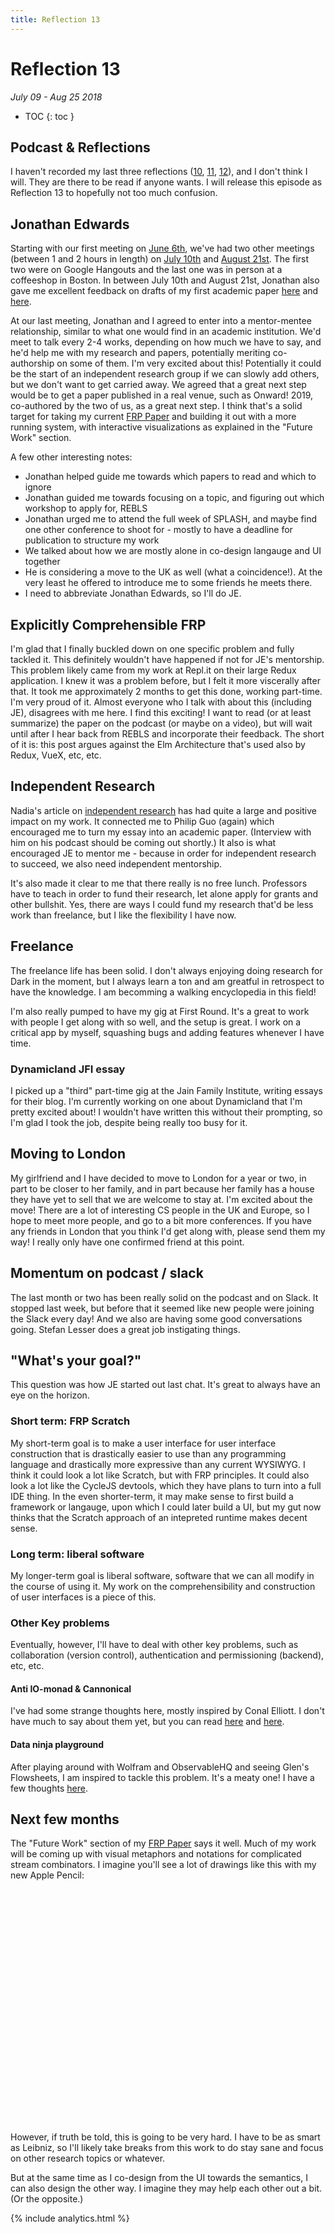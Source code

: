 ```yaml
---
title: Reflection 13
---
```


# Reflection 13

_July 09 - Aug 25 2018_

* TOC
{: toc } 

## Podcast & Reflections

I haven't recorded my last three reflections ([10](./10), [11](./11), [12](./12)), and I don't think I will. They are there to be read if anyone wants. I will release this episode as Reflection 13 to hopefully not too much confusion.

## Jonathan Edwards

Starting with our first meeting on [June 6th](../notes/jonathan-edwards/06-14-18), we've had two other meetings (between 1 and 2 hours in length) on [July 10th](../notes/jonathan-edwards/07-10-18) and [August 21st](../notes/jonathan-edwards/08-21-18). The first two were on Google Hangouts and the last one was in person at a coffeeshop in Boston. In between July 10th and August 21st, Jonathan also gave me excellent feedback on drafts of my first academic paper [here](../log#frp-draft-feedback) and [here](../log#incorporated-jonathan-edwards-feedback-on-frp-draft-2).

At our last meeting, Jonathan and I agreed to enter into a mentor-mentee relationship, similar to what one would find in an academic institution. We'd meet to talk every 2-4 works, depending on how much we have to say, and he'd help me with my research and papers, potentially meriting co-authorship on some of them. I'm very excited about this! Potentially it could be the start of an independent research group if we can slowly add others, but we don't want to get carried away. We agreed that a great next step would be to get a paper published in a real venue, such as Onward! 2019, co-authored by the two of us, as a great next step. I think that's a solid target for taking my current [FRP Paper](../papers/comprehensible-frp) and building it out with a more running system, with interactive visualizations as explained in the "Future Work" section.

A few other interesting notes:

* Jonathan helped guide me towards which papers to read and which to ignore
* Jonathan guided me towards focusing on a topic, and figuring out which workshop to apply for, REBLS
* Jonathan urged me to attend the full week of SPLASH, and maybe find one other conference to shoot for - mostly to have a deadline for publication to structure my work
* We talked about how we are mostly alone in co-design langauge and UI together
* He is considering a move to the UK as well (what a coincidence!). At the very least he offered to introduce me to some friends he meets there.
* I need to abbreviate Jonathan Edwards, so I'll do JE.

## Explicitly Comprehensible FRP

I'm glad that I finally buckled down on one specific problem and fully tackled it. This definitely wouldn't have happened if not for JE's mentorship. This problem likely came from my work at Repl.it on their large Redux application. I knew it was a problem before, but I felt it more viscerally after that. It took me approximately 2 months to get this done, working part-time. I'm very proud of it. Almost everyone who I talk with about this (including JE), disagrees with me here. I find this exciting! I want to read (or at least summarize) the paper on the podcast (or maybe on a video), but will wait until after I hear back from REBLS and incorporate their feedback. The short of it is: this post argues against the Elm Architecture that's used also by Redux, VueX, etc, etc.

## Independent Research 

Nadia's article on [independent research](https://nadiaeghbal.com/independent-research) has had quite a large and positive impact on my work. It connected me to Philip Guo (again) which encouraged me to turn my essay into an academic paper. (Interview with him on his podcast should be coming out shortly.) It also is what encouraged JE to mentor me - because in order for independent research to succeed, we also need independent mentorship.

It's also made it clear to me that there really is no free lunch. Professors have to teach in order to fund their research, let alone apply for grants and other bullshit. Yes, there are ways I could fund my research that'd be less work than freelance, but I like the flexibility I have now.

## Freelance

The freelance life has been solid. I don't always enjoying doing research for Dark in the moment, but I always learn a ton and am greatful in retrospect to have the knowledge. I am becomming a walking encyclopedia in this field!

I'm also really pumped to have my gig at First Round. It's a great to work with people I get along with so well, and the setup is great. I work on a critical app by myself, squashing bugs and adding features whenever I have time.

### Dynamicland JFI essay

I picked up a "third" part-time gig at the Jain Family Institute, writing essays for their blog. I'm currently working on one about Dynamicland that I'm pretty excited about! I wouldn't have written this without their prompting, so I'm glad I took the job, despite being really too busy for it.

## Moving to London

My girlfriend and I have decided to move to London for a year or two, in part to be closer to her family, and in part because her family has a house they have yet to sell that we are welcome to stay at. I'm excited about the move! There are a lot of interesting CS people in the UK and Europe, so I hope to meet more people, and go to a bit more conferences. If you have any friends in London that you think I'd get along with, please send them my way! I really only have one confirmed friend at this point.

## Momentum on podcast / slack

The last month or two has been really solid on the podcast and on Slack. It stopped last week, but before that it seemed like new people were joining the Slack every day! And we also are having some good conversations going. Stefan Lesser does a great job instigating things.

## "What's your goal?"

This question was how JE started out last chat. It's great to always have an eye on the horizon. 

### Short term: FRP Scratch

My short-term goal is to make a user interface for user interface construction that is drastically easier to use than any programming language and drastically more expressive than any current WYSIWYG. I think it could look a lot like Scratch, but with FRP principles. It could also look a lot like the CycleJS devtools, which they have plans to turn into a full IDE thing. In the even shorter-term, it may make sense to first build a framework or langauge, upon which I could later build a UI, but my gut now thinks that the Scratch approach of an intepreted runtime makes decent sense.

### Long term: liberal software

My longer-term goal is liberal software, software that we can all modify in the course of using it. My work on the comprehensibility and construction of user interfaces is a piece of this. 

### Other Key problems

Eventually, however, I'll have to deal with other key problems, such as collaboration (version control), authentication and permissioning (backend), etc, etc.

#### Anti IO-monad & Cannonical

I've had some strange thoughts here, mostly inspired by Conal Elliott. I don't have much to say about them yet, but you can read [here](http://futureofcoding.org/log#my-growing-anti-io-monad-obsession) and [here](http://futureofcoding.org/log#2-anti-io-monad).

#### Data ninja playground

After playing around with Wolfram and ObservableHQ and seeing Glen's Flowsheets, I am inspired to tackle this problem. It's a meaty one! I have a few thoughts [here](http://futureofcoding.org/log#yesterday%E2%80%99s-slice-and-dice-data-ninja-playground).

## Next few months

The "Future Work" section of my [FRP Paper](../papers/comprehensible-frp) says it well. Much of my work will be coming up with visual metaphors and notations for complicated stream combinators. I imagine you'll see a lot of drawings like this with my new Apple Pencil:

<img alt="" src="//i.imgur.com/2zrJ5Pm.png?1" style="max-width: 100%; min-height: 374px;" original-title="">

However, if truth be told, this is going to be very hard. I have to be as smart as Leibniz, so I'll likely take breaks from this work to do stay sane and focus on other research topics or whatever.

But at the same time as I co-design from the UI towards the semantics, I can also design the other way. I imagine they may help each other out a bit. (Or the opposite.)


{% include analytics.html %}
